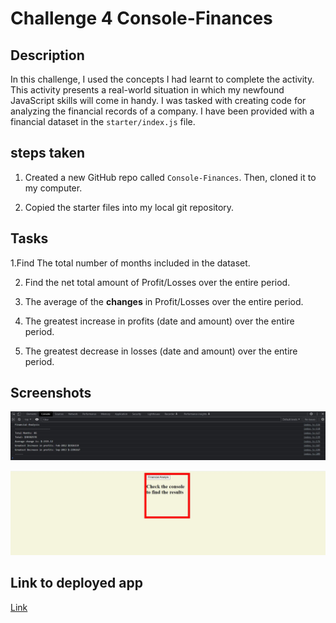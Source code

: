# Challenge 4 Console-Finances

## Description

In this challenge, I used the concepts I had learnt to complete the activity. This activity presents a real-world situation in which my newfound JavaScript skills will come in handy. I was tasked with creating code for analyzing the financial records of a company. I have been provided with a financial dataset in the `starter/index.js` file.

## steps taken

1. Created a new GitHub repo called `Console-Finances`. Then, cloned it to my computer.

2. Copied the starter files into my local git repository.

## Tasks

1.Find The total number of months included in the dataset.

2. Find the net total amount of Profit/Losses over the entire period.

3. The average of the **changes** in Profit/Losses over the entire period.

4. The greatest increase in profits (date and amount) over the entire period.

5. The greatest decrease in losses (date and amount) over the entire period.

## Screenshots

![screenshot1](./Financial%20analysis.JPG)

![screenshot2](./htmldisplay.JPG)

## Link to deployed app

[Link]()
